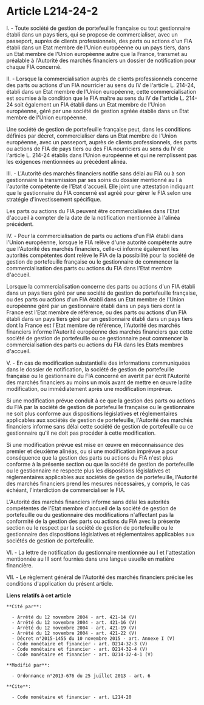 # Article L214-24-2

I. - Toute société de gestion de portefeuille française ou tout gestionnaire établi dans un pays tiers, qui se propose de
commercialiser, avec un passeport, auprès de clients professionnels, des parts ou actions d'un FIA établi dans un Etat membre
de l'Union européenne ou un pays tiers, dans un Etat membre de l'Union européenne autre que la France, transmet au préalable
à l'Autorité des marchés financiers un dossier de notification pour chaque FIA concerné. 

II. - Lorsque la commercialisation auprès de clients professionnels concerne des parts ou actions d'un FIA nourricier au sens
du IV de l'article L. 214-24, établi dans un Etat membre de l'Union européenne, cette commercialisation est soumise à la
condition que le FIA maître au sens du IV de l'article L. 214-24 soit également un FIA établi dans un Etat membre de l'Union
européenne, géré par une société de gestion agréée établie dans un Etat membre de l'Union européenne. 

Une société de gestion de portefeuille française peut, dans les conditions définies par décret, commercialiser dans un Etat
membre de l'Union européenne, avec un passeport, auprès de clients professionnels, des parts ou actions de FIA de pays tiers
ou des FIA nourriciers au sens du IV de l'article L. 214-24 établis dans l'Union européenne et qui ne remplissent pas les
exigences mentionnées au précédent alinéa. 

III. - L'Autorité des marchés financiers notifie sans délai au FIA ou à son gestionnaire la transmission par ses soins du
dossier mentionné au I à l'autorité compétente de l'Etat d'accueil. Elle joint une attestation indiquant que le gestionnaire
du FIA concerné est agréé pour gérer le FIA selon une stratégie d'investissement spécifique. 

Les parts ou actions du FIA peuvent être commercialisées dans l'Etat d'accueil à compter de la date de la notification
mentionnée à l'alinéa précédent. 

IV. - Pour la commercialisation de parts ou actions d'un FIA établi dans l'Union européenne, lorsque le FIA relève d'une
autorité compétente autre que l'Autorité des marchés financiers, celle-ci informe également les autorités compétentes dont
relève le FIA de la possibilité pour la société de gestion de portefeuille française ou le gestionnaire de commencer la
commercialisation des parts ou actions du FIA dans l'Etat membre d'accueil. 

Lorsque la commercialisation concerne des parts ou actions d'un FIA établi dans un pays tiers géré par une société de gestion
de portefeuille française, ou des parts ou actions d'un FIA établi dans un Etat membre de l'Union européenne géré par un
gestionnaire établi dans un pays tiers dont la France est l'Etat membre de référence, ou des parts ou actions d'un FIA établi
dans un pays tiers géré par un gestionnaire établi dans un pays tiers dont la France est l'Etat membre de référence,
l'Autorité des marchés financiers informe l'Autorité européenne des marchés financiers que cette société de gestion de
portefeuille ou ce gestionnaire peut commencer la commercialisation des parts ou actions du FIA dans les Etats membres
d'accueil. 

V. - En cas de modification substantielle des informations communiquées dans le dossier de notification, la société de
gestion de portefeuille française ou le gestionnaire du FIA concerné en avertit par écrit l'Autorité des marchés financiers
au moins un mois avant de mettre en œuvre ladite modification, ou immédiatement après une modification imprévue. 

Si une modification prévue conduit à ce que la gestion des parts ou actions du FIA par la société de gestion de portefeuille
française ou le gestionnaire ne soit plus conforme aux dispositions législatives et réglementaires applicables aux sociétés
de gestion de portefeuille, l'Autorité des marchés financiers informe sans délai cette société de gestion de portefeuille ou
ce gestionnaire qu'il ne doit pas procéder à cette modification. 

Si une modification prévue est mise en œuvre en méconnaissance des premier et deuxième alinéas, ou si une modification
imprévue a pour conséquence que la gestion des parts ou actions du FIA n'est plus conforme à la présente section ou que la
société de gestion de portefeuille ou le gestionnaire ne respecte plus les dispositions législatives et réglementaires
applicables aux sociétés de gestion de portefeuille, l'Autorité des marchés financiers prend les mesures nécessaires, y
compris, le cas échéant, l'interdiction de commercialiser le FIA. 

L'Autorité des marchés financiers informe sans délai les autorités compétentes de l'Etat membre d'accueil de la société de
gestion de portefeuille ou du gestionnaire des modifications n'affectant pas la conformité de la gestion des parts ou actions
du FIA avec la présente section ou le respect par la société de gestion de portefeuille ou le gestionnaire des dispositions
législatives et réglementaires applicables aux sociétés de gestion de portefeuille. 

VI. - La lettre de notification du gestionnaire mentionnée au I et l'attestation mentionnée au III sont fournies dans une
langue usuelle en matière financière. 

VII. - Le règlement général de l'Autorité des marchés financiers précise les conditions d'application du présent article.

**Liens relatifs à cet article**

	**Cité par**:

	  - Arrêté du 12 novembre 2004 - art. 421-14 (V)
	  - Arrêté du 12 novembre 2004 - art. 421-16 (V)
	  - Arrêté du 12 novembre 2004 - art. 421-19 (V)
	  - Arrêté du 12 novembre 2004 - art. 421-22 (V)
	  - Décret n°2015-1455 du 10 novembre 2015 - art. Annexe I (V)
	  - Code monétaire et financier - art. D214-32-3 (V)
	  - Code monétaire et financier - art. D214-32-4 (V)
	  - Code monétaire et financier - art. D214-32-4-1 (V)

	**Modifié par**:

	  - Ordonnance n°2013-676 du 25 juillet 2013 - art. 6

	**Cite**:

	  - Code monétaire et financier - art. L214-20
